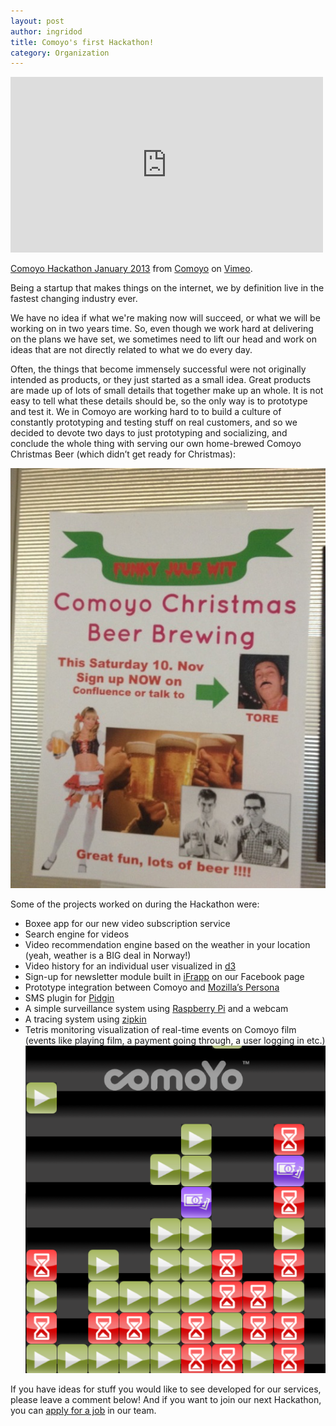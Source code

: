 ```yaml
---
layout: post
author: ingridod
title: Comoyo's first Hackathon! 
category: Organization
---
```

<iframe src="http://player.vimeo.com/video/57878150" width="500" height="281" frameborder="0">x</iframe> <p><a href="http://vimeo.com/57878150">Comoyo Hackathon January 2013</a> from <a href="http://vimeo.com/user15439630">Comoyo</a> on <a href="http://vimeo.com">Vimeo</a>.</p>

Being a startup that makes things on the internet, we by definition live in the fastest changing industry ever.

We have no idea if what we're making now will succeed, or what we will be working on in two years time. So, even though we work hard at delivering on the plans we have set, we sometimes need to lift our head and work on ideas that are not directly related to what we do every day.

Often, the things that become immensely successful were not originally intended as products, or they just started as a small idea. Great products are made up of lots of small details that together make up an whole. It is not easy to tell what these details should be, so the only way is to prototype and test it. We in Comoyo are working hard to to build a culture of constantly prototyping and testing stuff on real customers, and so we decided to devote two days to just prototyping and socializing, and conclude the whole thing with serving our own home-brewed Comoyo Christmas Beer (which didn’t get ready for Christmas):

![Comoyo Christmas Beer](/assets/img/posts/hackathon/Comoyo-beer-brewing.JPG)

Some of the projects worked on during the Hackathon were:
- Boxee app for our new video subscription service
- Search engine for videos
- Video recommendation engine based on the weather in your location (yeah, weather is a BIG deal in Norway!)
- Video history for an individual user visualized in [d3](http://d3js.org/)
- Sign-up for newsletter module built in [iFrapp](http://www.ifrapp.com/) on our Facebook page
- Prototype integration between Comoyo and [Mozilla’s Persona](http://www.mozilla.org/en-US/persona/)
- SMS plugin for [Pidgin](http://www.pidgin.im/)
- A simple surveillance system using [Raspberry Pi](http://www.raspberrypi.org/) and a webcam
- A tracing system using [zipkin](https://github.com/twitter/zipkin)
- Tetris monitoring visualization of real-time events on Comoyo film (events like playing film, a payment going through, a user logging in etc.)
![Monitris](/assets/img/posts/hackathon/Monitris.png)

If you have ideas for stuff you would like to see developed for our services, please leave a comment below! And if you want to join our next Hackathon, you can [apply for a job](https://comoyo.recruiterbox.com/) in our team. 



